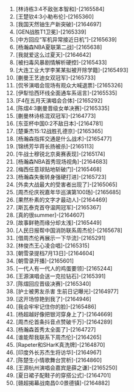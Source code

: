 
1. [林诗栋3:4不敌张本智和]-[2165584]
1. [王楚钦4:3小勒布伦]-[2165360]
1. [我国天然铀生产新突破]-[2164697]
1. [GEN战胜T1卫冕]-[2165339]
1. [中方回应“军机异常接近日机”]-[2165639]
1. [杨瀚森NBA夏联第二战]-[2165638]
1. [我就爱这么过夏天]-[2164642]
1. [被扫毒风暴剧情解析硬控]-[2165433]
1. [大连工业大学李某某拟被开除学籍]-[2165493]
1. [蒯曼王艺迪女双冠军]-[2165733]
1. [侃爷演唱会现场有观众大喊退票]-[2165326]
1. [伊犁恰西环线全面通车系谣言]-[2165535]
1. [F4在五月天演唱会合体]-[2165292]
1. [陈熠4:3蒯曼晋级女单决赛]-[2165335]
1. [蒯曼林诗栋混双冠军]-[2164773]
1. [东亚杯中国0:2不敌日本]-[2164781]
1. [楚秉杰15:12战胜孔德京]-[2165365]
1. [杨瀚森指挥交通是什么战术]-[2165477]
1. [锦绣芳华蒋长扬被杀]-[2165113]
1. [牛战士穆锐北京奥赛表现]-[2165174]
1. [杨瀚森NBA首秀现场视角]-[2164683]
1. [梅西任意球贴地斩破门]-[2165468]
1. [杨瀚森失衡转身强硬打进]-[2165723]
1. [外卖大战最大的受害者出现了]-[2165065]
1. [周杰伦庆祝嘉年华巡演第100场]-[2165685]
1. [果然朴素的文字才最动人]-[2164469]
1. [斯瓦泰克首夺温网冠军]-[2165367]
1. [真的很summer]-[2164607]
1. [故事鲜艳而缘分却太浅]-[2165449]
1. [人民日报帮中国消防联系周杰伦]-[2165678]
1. [借周杰伦再展示一下华流]-[2165291]
1. [林俊杰王心凌合唱]-[2165315]
1. [朝雪录提档7月13日]-[2164604]
1. [朝雪录开播]-[2165601]
1. [一代人有一代人的鸡蛋要领]-[2165244]
1. [王源演唱会送一克拉钻石]-[2165391]
1. [陈熠回应晋级决赛]-[2165340]
1. [护士被男友杀害 生前日记曝光]-[2164977]
1. [这开场惊艳到我了]-[2164946]
1. [我会牢牢记住你的脸]-[2165486]
1. [杨超越好像把银河穿身上了]-[2164669]
1. [周杰伦首条抖音点赞破千万]-[2164289]
1. [杨瀚森首秀太全面了]-[2164727]
1. [谁能帮我联系下周杰伦]-[2164265]
1. [Rapeter和SHarK真洗牌]-[2164870]
1. [印度外长苏杰生将访华]-[2164967]
1. [陈楚生小情歌舞台赏析]-[2164860]
1. [王源杭州演唱会嘉宾是薛之谦]-[2165250]
1. [夏日裙子配鞋子的穿搭公式]-[2164701]
1. [赣超揭幕战南昌0:0景德镇]-[2164882]
